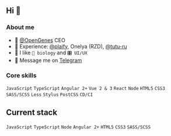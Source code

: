 ## Hi 👋

### About me
- 🧬 <a href="https://github.com/open-genes">@OpenGenes</a> CEO
- 💼 Experience: <a href="https://github.com/plaify">@plaify</a>, Onelya (RZD), <a href="https://github.com/tutu-ru">@tutu-ru</a>
- 💜 I like `🧬 biology` and `🎛 UI/UX`
- 💬 Message me on <a href="https://t.me/const8ine" about="_blank">Telegram</a>


### Core skills

`JavaScript`
`TypeScript`
`Angular 2+`
`Vue 2 & 3`
`React`
`Node`
`HTML5`
`CSS3`
`SASS/SCSS`
`Less`
`Stylus`
`PostCSS`
`CD/CI`

## Current stack
`JavaScript`
`TypeScript`
`Node`
`Angular 2+`
`HTML5`
`CSS3`
`SASS/SCSS`

